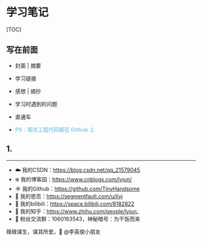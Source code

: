 # 学习笔记

[TOC]

## 写在前面

- 封面 | 摘要

  

- 学习链接

- 感想 | 摘抄

- 学习时遇到的问题

- 直通车

- <span style="color: skyblue; font-weight: bold">PS：相关工程代码都在 Github 上</span>

## 1. 
















------

- :cloud: 我的CSDN：https://blog.csdn.net/qq_21579045
- :snowflake: 我的博客园：https://www.cnblogs.com/lyjun/
- :sunny: 我的Github：https://github.com/TinyHandsome
- :avocado: 我的思否：https://segmentfault.com/u/liyj
- :rainbow: 我的bilibili：https://space.bilibili.com/8182822
- :tomato: 我的知乎：https://www.zhihu.com/people/lyjun_
- :penguin: 粉丝交流群：1060163543，神秘暗号：为干饭而来

碌碌谋生，谋其所爱。:ocean:              @李英俊小朋友

